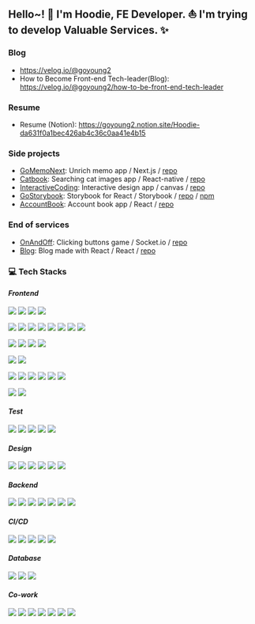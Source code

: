 ## Hello~! 👋 I'm Hoodie, FE Developer. ⛵️ I'm trying to develop Valuable Services. ✨

### Blog

- https://velog.io/@goyoung2
- How to Become Front-end Tech-leader(Blog): https://velog.io/@goyoung2/how-to-be-front-end-tech-leader

### Resume

- Resume (Notion): https://goyoung2.notion.site/Hoodie-da631f0a1bec426ab4c36c0aa41e4b15

### Side projects

- [GoMemoNext](https://imki123.github.io/go-memo-next): Unrich memo app / Next.js / [repo](https://github.com/imki123/go-memo-next)
- [Catbook](https://imki123.github.io/catbook): Searching cat images app / React-native / [repo](https://github.com/imki123/catbook)
- [InteractiveCoding](https://imki123.github.io/interactive_coding): Interactive design app / canvas / [repo](https://github.com/imki123/interactive_coding)
- [GoStorybook](https://imki123.github.io/go-storybook): Storybook for React / Storybook / [repo](https://github.com/imki123/go-storybook) / [npm](https://www.npmjs.com/package/go-storybook)
- [AccountBook](https://imki123.github.io/account-book): Account book app / React / [repo](https://github.com/imki123/account-book)

### End of services

- [OnAndOff](https://imki123.github.io/onandoff): Clicking buttons game / Socket.io / [repo](https://github.com/imki123/onandoff)
- [Blog](https://imki123.github.io): Blog made with React / React / [repo](https://github.com/imki123/imki123.github.io)

### 💻 Tech Stacks

<h4><em>Frontend</em></h4>
<p>
  <a href="https://www.google.co.kr/search?q=HTML5" target="_blank"
    ><img
      src="https://img.shields.io/badge/HTML5-E34F26?&style=plastic&logo=HTML5&logoColor=white"
  /></a>
  <a href="https://www.google.co.kr/search?q=CSS3" target="_blank"
    ><img
      src="https://img.shields.io/badge/CSS3-1572B6?&style=plastic&logo=CSS3&logoColor=white"
  /></a>
  <a href="https://www.google.co.kr/search?q=JavaScript" target="_blank"
    ><img
      src="https://img.shields.io/badge/JavaScript-F7DF1E?&style=plastic&logo=javascript&logoColor=white"
  /></a>
  <a href="https://www.google.co.kr/search?q=TypeScript" target="_blank"
    ><img
      src="https://img.shields.io/badge/TypeScript-3178C6?&style=plastic&logo=TypeScript&logoColor=white"
  /></a>
</p>
<p>
  <a href="https://www.google.co.kr/search?q=React" target="_blank"
    ><img
      src="https://img.shields.io/badge/React-61DAFB?&style=plastic&logo=React&logoColor=white"
  /></a>
  <a href="https://www.google.co.kr/search?q=ReactRouter" target="_blank"
    ><img
      src="https://img.shields.io/badge/ReactRouter-CA4245?&style=plastic&logo=React-router&logoColor=white"
  /></a>
  <a href="https://www.google.co.kr/search?q=Next.js" target="_blank"
    ><img
      src="https://img.shields.io/badge/Next.js-000000?&style=plastic&logo=Next.js&logoColor=white"
  /></a>
  <a href="https://www.google.co.kr/search?q=ReactQuery" target="_blank"
    ><img
      src="https://img.shields.io/badge/ReactQuery-FF4154?&style=plastic&logo=ReactQuery&logoColor=white"
  /></a>
  <a href="https://www.google.co.kr/search?q=Zustand" target="_blank"
    ><img
      src="https://img.shields.io/badge/Zustand-000000?&style=plastic&logo=Zustand&logoColor=white"
  /></a>
  <a href="https://www.google.co.kr/search?q=Redux" target="_blank"
    ><img
      src="https://img.shields.io/badge/Redux-764ABC?&style=plastic&logo=redux&logoColor=white"
  /></a>
  <a href="https://www.google.co.kr/search?q=ReduxSaga" target="_blank"
    ><img
      src="https://img.shields.io/badge/ReduxSaga-999999?&style=plastic&logo=ReduxSaga&logoColor=white"
  /></a>
  <a href="https://www.google.co.kr/search?q=Axios" target="_blank"
    ><img
      src="https://img.shields.io/badge/Axios-5A29E4?&style=plastic&logo=Axios&logoColor=white"
  /></a>
</p>
<p>
  <a href="https://www.google.co.kr/search?q=Linaria" target="_blank"
    ><img
      src="https://img.shields.io/badge/Linaria-de2d68?&style=plastic&logo=Linaria&logoColor=white"
  /></a>
  <a
    href="https://www.google.co.kr/search?q=StyledComponents"
    target="_blank"
    ><img
      src="https://img.shields.io/badge/StyledComponents-DB7093?&style=plastic&logo=StyledComponents&logoColor=white"
  /></a>
  <a href="https://www.google.co.kr/search?q=Emotion" target="_blank"
    ><img
      src="https://img.shields.io/badge/Emotion-d26ac2?&style=plastic&logo=Emotion&logoColor=white"
  /></a>
  <a href="https://www.google.co.kr/search?q=Sass" target="_blank"
    ><img
      src="https://img.shields.io/badge/Sass-CC6699?&style=plastic&logo=Sass&logoColor=white"
  /></a>
</p>
<p>
  <a href="https://www.google.co.kr/search?q=ReactNative" target="_blank"
    ><img
      src="https://img.shields.io/badge/ReactNative-000000?&style=plastic&logo=ReactNative&logoColor=white"
  /></a>
  <a href="https://www.google.co.kr/search?q=Expo" target="_blank"
    ><img
      src="https://img.shields.io/badge/Expo-000020?&style=plastic&logo=Expo&logoColor=white"
  /></a>
</p>
<p>
  <a href="https://www.google.co.kr/search?q=npm" target="_blank"
    ><img
      src="https://img.shields.io/badge/npm-CB3837?&style=plastic&logo=npm&logoColor=white"
  /></a>
  <a href="https://www.google.co.kr/search?q=Yarn" target="_blank"
    ><img
      src="https://img.shields.io/badge/Yarn-2C8EBB?&style=plastic&logo=Yarn&logoColor=white"
  /></a>
  <a href="https://www.google.co.kr/search?q=YarnBerry" target="_blank"
    ><img
      src="https://img.shields.io/badge/YarnBerry-2C8EBB?&style=plastic&logo=Yarn&logoColor=white"
  /></a>
  <a href="https://www.google.co.kr/search?q=Webpack" target="_blank"
    ><img
      src="https://img.shields.io/badge/Webpack-8DD6F9?&style=plastic&logo=Webpack&logoColor=white"
  /></a>
  <a href="https://www.google.co.kr/search?q=Babel" target="_blank"
    ><img
      src="https://img.shields.io/badge/Babel-F9DC3E?&style=plastic&logo=Babel&logoColor=white"
  /></a>
  <a href="https://www.google.co.kr/search?q=Vite" target="_blank"
    ><img
      src="https://img.shields.io/badge/Vite-646CFF?&style=plastic&logo=Vite&logoColor=white"
  /></a>
</p>
<p>
  <a href="https://www.google.co.kr/search?q=EsLint" target="_blank"
    ><img
      src="https://img.shields.io/badge/EsLint-4B32C3?&style=plastic&logo=EsLint&logoColor=white"
  /></a>
  <a href="https://www.google.co.kr/search?q=Prettier" target="_blank"
    ><img
      src="https://img.shields.io/badge/Prettier-F7B93E?&style=plastic&logo=Prettier&logoColor=white"
  /></a>
</p>

<h4><em>Test</em></h4>
<p>
  <a href="https://www.google.co.kr/search?q=Jest" target="_blank"
    ><img
      src="https://img.shields.io/badge/Jest-C21325?&style=plastic&logo=Jest&logoColor=white"
  /></a>
  <a
    href="https://www.google.co.kr/search?q=ReactTestingLibrary"
    target="_blank"
    ><img
      src="https://img.shields.io/badge/ReactTestingLibrary-000000?&style=plastic&logo=ReactTestingLibrary&logoColor=white"
  /></a>
  <a href="https://www.google.co.kr/search?q=Mocha" target="_blank"
    ><img
      src="https://img.shields.io/badge/Mocha-8D6748?&style=plastic&logo=Mocha&logoColor=white"
  /></a>
  <a href="https://www.google.co.kr/search?q=Chai" target="_blank"
    ><img
      src="https://img.shields.io/badge/Chai-A30701?&style=plastic&logo=Chai&logoColor=white"
  /></a>
  <a href="https://www.google.co.kr/search?q=Cypress" target="_blank"
    ><img
      src="https://img.shields.io/badge/Cypress-17202C?&style=plastic&logo=Cypress&logoColor=white"
  /></a>
</p>

<h4><em>Design</em></h4>
<p>
  <a href="https://www.google.co.kr/search?q=Figma" target="_blank"
    ><img
      src="https://img.shields.io/badge/Figma-F24E1E?&style=plastic&logo=Figma&logoColor=white"
  /></a>
  <a href="https://www.google.co.kr/search?q=Storybook" target="_blank"
    ><img
      src="https://img.shields.io/badge/Storybook-FF4785?&style=plastic&logo=Storybook&logoColor=white"
  /></a>
  <a href="https://www.google.co.kr/search?q=AtomicDesign" target="_blank"
    ><img
      src="https://img.shields.io/badge/AtomicDesign-000000?&style=plastic&logo=AtomicDesign&logoColor=white"
  /></a>
  <a href="https://www.google.co.kr/search?q=MaterialDesign" target="_blank"
    ><img
      src="https://img.shields.io/badge/MaterialDesign-757575?&style=plastic&logo=MaterialDesign&logoColor=white"
  /></a>
  <a href="https://www.google.co.kr/search?q=AntDesign" target="_blank"
    ><img
      src="https://img.shields.io/badge/AntDesign-0170FE?&style=plastic&logo=AntDesign&logoColor=white"
  /></a>
  <a href="https://www.google.co.kr/search?q=OpenColor" target="_blank"
    ><img
      src="https://img.shields.io/badge/OpenColor-000000?&style=plastic&logo=OpenColor&logoColor=white"
  /></a>
</p>

<h4><em>Backend</em></h4>
<p>
  <a href="https://www.google.co.kr/search?q=Node.js" target="_blank"
    ><img
      src="https://img.shields.io/badge/Node.js-339933?&style=plastic&logo=Node.js&logoColor=white"
  /></a>
  <a href="https://www.google.co.kr/search?q=Express" target="_blank"
    ><img
      src="https://img.shields.io/badge/Express-000000?&style=plastic&logo=Express&logoColor=white"
  /></a>
  <a href="https://www.google.co.kr/search?q=Koa" target="_blank"
    ><img
      src="https://img.shields.io/badge/Koa-33333D?&style=plastic&logo=Koa&logoColor=white"
  /></a>
  <a href="https://www.google.co.kr/search?q=socket.io" target="_blank"
    ><img
      src="https://img.shields.io/badge/socket.io-010101?&style=plastic&logo=socket.io&logoColor=white"
  /></a>
  <a href="https://www.google.co.kr/search?q=Spring" target="_blank"
    ><img
      src="https://img.shields.io/badge/Spring-6DB33F?&style=plastic&logo=Spring&logoColor=white"
  /></a>
  <a href="https://www.google.co.kr/search?q=SpringBoot" target="_blank"
    ><img
      src="https://img.shields.io/badge/SpringBoot-6DB33F?&style=plastic&logo=SpringBoot&logoColor=white"
  /></a>
  <a href="https://www.google.co.kr/search?q=Java" target="_blank"
    ><img
      src="https://img.shields.io/badge/Java-007396?&style=plastic&logo=Java&logoColor=white"
  /></a>
</p>

<h4><em>CI/CD</em></h4>
<p>
  <a href="https://www.google.co.kr/search?q=GitHubActions" target="_blank"
    ><img
      src="https://img.shields.io/badge/GitHubActions-2088FF?&style=plastic&logo=GitHubActions&logoColor=white"
  /></a>
  <a href="https://www.google.co.kr/search?q=GitHubPages" target="_blank"
    ><img
      src="https://img.shields.io/badge/GitHubPages-222222?&style=plastic&logo=GitHubPages&logoColor=white"
  /></a>
  <a href="https://www.google.co.kr/search?q=AWS" target="_blank"
    ><img
      src="https://img.shields.io/badge/AWS-232F3E?&style=plastic&logo=Amazon AWS&logoColor=white"
  /></a>
  <a href="https://www.google.co.kr/search?q=Heroku" target="_blank"
    ><img
      src="https://img.shields.io/badge/Heroku-430098?&style=plastic&logo=Heroku&logoColor=white"
  /></a>
  <a href="https://www.google.co.kr/search?q=Render" target="_blank"
    ><img
      src="https://img.shields.io/badge/Render-46E3B7?&style=plastic&logo=Render&logoColor=white"
  /></a>
</p>

<h4><em>Database</em></h4>
<p>
  <a href="https://www.google.co.kr/search?q=MongoDB" target="_blank"
    ><img
      src="https://img.shields.io/badge/MongoDB-47A248?&style=plastic&logo=mongodb&logoColor=white"
  /></a>
  <a href="https://www.google.co.kr/search?q=Mysql" target="_blank"
    ><img
      src="https://img.shields.io/badge/Mysql-4479A1?&style=plastic&logo=Mysql&logoColor=white"
  /></a>
  <a href="https://www.google.co.kr/search?q=Oracle" target="_blank"
    ><img
      src="https://img.shields.io/badge/Oracle-003545?&style=plastic&logo=Oracle&logoColor=white"
  /></a>
</p>

<h4><em>Co-work</em></h4>
<p>
  <a href="https://www.google.co.kr/search?q=Git" target="_blank"
    ><img
      src="https://img.shields.io/badge/Git-F05032?&style=plastic&logo=git&logoColor=white"
  /></a>
  <a href="https://www.google.co.kr/search?q=Github" target="_blank"
    ><img
      src="https://img.shields.io/badge/Github-181717?&style=plastic&logo=Github&logoColor=white"
  /></a>
  <a href="https://www.google.co.kr/search?q=Slack" target="_blank"
    ><img
      src="https://img.shields.io/badge/Slack-4A154B?&style=plastic&logo=Slack&logoColor=white"
  /></a>
  <a href="https://www.google.co.kr/search?q=Jira" target="_blank"
    ><img
      src="https://img.shields.io/badge/Jira-0052CC?&style=plastic&logo=Jira&logoColor=white"
  /></a>
  <a href="https://www.google.co.kr/search?q=Confluence" target="_blank"
    ><img
      src="https://img.shields.io/badge/Confluence-172B4D?&style=plastic&logo=Confluence&logoColor=white"
  /></a>
  <a href="https://www.google.co.kr/search?q=Trello" target="_blank"
    ><img
      src="https://img.shields.io/badge/Trello-0052CC?&style=plastic&logo=Trello&logoColor=white"
  /></a>
  <a href="https://www.google.co.kr/search?q=Notion" target="_blank"
    ><img
      src="https://img.shields.io/badge/Notion-000000?&style=plastic&logo=Notion&logoColor=white"
  /></a>
</p>
